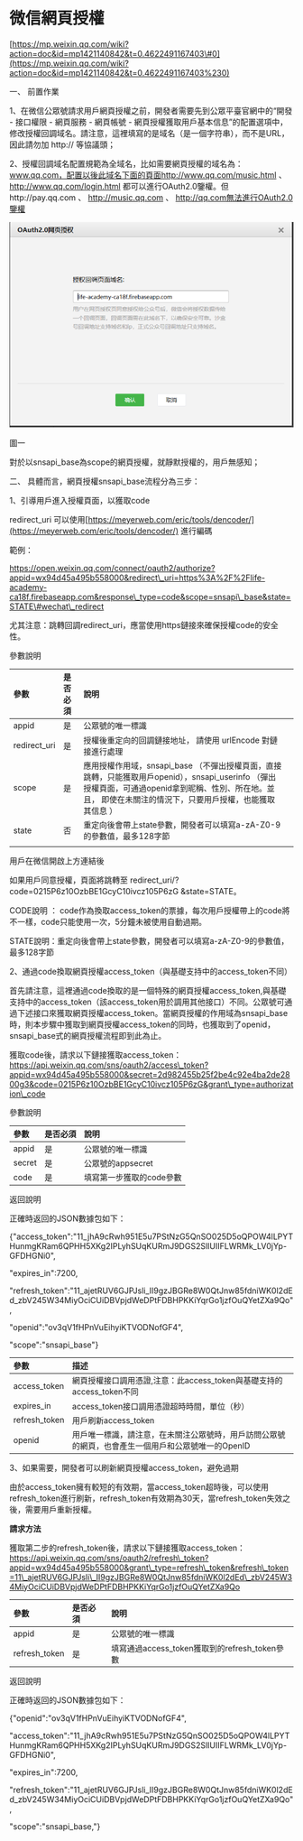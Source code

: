 # 微信網頁授權

  
[https://mp.weixin.qq.com/wiki?action=doc&id=mp1421140842&t=0.4622491167403\#0](https://mp.weixin.qq.com/wiki?action=doc&id=mp1421140842&t=0.4622491167403%230)

一、      前置作業

1、在微信公眾號請求用戶網頁授權之前，開發者需要先到公眾平臺官網中的“開發 - 接口權限 - 網頁服務 - 網頁帳號 - 網頁授權獲取用戶基本信息”的配置選項中，修改授權回調域名。請注意，這裡填寫的是域名（是一個字符串），而不是URL，因此請勿加 http:// 等協議頭；

2、授權回調域名配置規範為全域名，比如需要網頁授權的域名為：www.qq.com，配置以後此域名下面的頁面http://www.qq.com/music.html 、 http://www.qq.com/login.html 都可以進行OAuth2.0鑒權。但http://pay.qq.com 、 http://music.qq.com 、 http://qq.com無法進行OAuth2.0鑒權

![](../.gitbook/assets/wechatoauth.png)

圖一

對於以snsapi\_base為scope的網頁授權，就靜默授權的，用戶無感知；  


二、      具體而言，網頁授權snsapi\_base流程分為三步：

1、引導用戶進入授權頁面，以獲取code

redirect\_uri  可以使用[https://meyerweb.com/eric/tools/dencoder/](https://meyerweb.com/eric/tools/dencoder/) 進行編碼

範例：

https://open.weixin.qq.com/connect/oauth2/authorize?appid=wx94d45a495b558000&redirect\_uri=https%3A%2F%2Flife-academy-ca18f.firebaseapp.com&response\_type=code&scope=snsapi\_base&state=STATE\#wechat\_redirect

尤其注意：跳轉回調redirect\_uri，應當使用https鏈接來確保授權code的安全性。

參數說明

| **參數** | **是否必須** | **說明** |  |
| :--- | :--- | :--- | :--- |
| appid | 是 | 公眾號的唯一標識 |  |
| redirect\_uri | 是 | 授權後重定向的回調鏈接地址， 請使用 urlEncode 對鏈接進行處理 |  |
| scope | 是 | 應用授權作用域，snsapi\_base （不彈出授權頁面，直接跳轉，只能獲取用戶openid），snsapi\_userinfo （彈出授權頁面，可通過openid拿到昵稱、性別、所在地。並且， 即使在未關注的情況下，只要用戶授權，也能獲取其信息 ） |  |
| state | 否 | 重定向後會帶上state參數，開發者可以填寫a-zA-Z0-9的參數值，最多128字節 |  |
|  |  |  |  |

用戶在微信開啟上方連結後

如果用戶同意授權，頁面將跳轉至 redirect\_uri/?code=0215P6z10OzbBE1GcyC10ivcz105P6zG &state=STATE。

CODE說明 ： code作為換取access\_token的票據，每次用戶授權帶上的code將不一樣，code只能使用一次，5分鐘未被使用自動過期。

STATE說明：重定向後會帶上state參數，開發者可以填寫a-zA-Z0-9的參數值，最多128字節

2、通過code換取網頁授權access\_token（與基礎支持中的access\_token不同）

首先請注意，這裡通過code換取的是一個特殊的網頁授權access\_token,與基礎支持中的access\_token（該access\_token用於調用其他接口）不同。公眾號可通過下述接口來獲取網頁授權access\_token。當網頁授權的作用域為snsapi\_base時，則本步驟中獲取到網頁授權access\_token的同時，也獲取到了openid，snsapi\_base式的網頁授權流程即到此為止。

獲取code後，請求以下鏈接獲取access\_token：  https://api.weixin.qq.com/sns/oauth2/access\_token?appid=wx94d45a495b558000&secret=2d982455b25f2be4c92e4ba2de2800g3&code=0215P6z10OzbBE1GcyC10ivcz105P6zG&grant\_type=authorization\_code

參數說明

| **參數** | **是否必須** | **說明** |
| :--- | :--- | :--- |
| appid | 是 | 公眾號的唯一標識 |
| secret | 是 | 公眾號的appsecret |
| code | 是 | 填寫第一步獲取的code參數 |

返回說明

正確時返回的JSON數據包如下：

{"access\_token":"11\_jhA9cRwh951E5u7PStNzG5QnSO025D5oQPOW4lLPYTHunmgKRam6QPHH5XKg2IPLyhSUqKURmJ9DGS2SlIUIIFLWRMk\_LV0jYp-GFDHGNi0",

"expires\_in":7200,

"refresh\_token":"11\_ajetRUV6GJPJsli\_II9gzJBGRe8W0QtJnw85fdniWK0l2dEd\_zbV245W34MiyOciCUiDBVpjdWeDPtFDBHPKKiYqrGo1jzfOuQYetZXa9Qo",

"openid":"ov3qV1fHPnVuEihyiKTVODNofGF4",

"scope":"snsapi\_base"}

| **參數** | **描述** |
| :--- | :--- |
| access\_token | 網頁授權接口調用憑證,注意：此access\_token與基礎支持的access\_token不同 |
| expires\_in | access\_token接口調用憑證超時時間，單位（秒） |
| refresh\_token | 用戶刷新access\_token |
| openid | 用戶唯一標識，請注意，在未關注公眾號時，用戶訪問公眾號的網頁，也會產生一個用戶和公眾號唯一的OpenID |

3、如果需要，開發者可以刷新網頁授權access\_token，避免過期

由於access\_token擁有較短的有效期，當access\_token超時後，可以使用refresh\_token進行刷新，refresh\_token有效期為30天，當refresh\_token失效之後，需要用戶重新授權。

**請求方法**

獲取第二步的refresh\_token後，請求以下鏈接獲取access\_token：  
 https://api.weixin.qq.com/sns/oauth2/refresh\_token?appid=wx94d45a495b558000&grant\_type=refresh\_token&refresh\_token=11\_ajetRUV6GJPJsli\_II9gzJBGRe8W0QtJnw85fdniWK0l2dEd\_zbV245W34MiyOciCUiDBVpjdWeDPtFDBHPKKiYqrGo1jzfOuQYetZXa9Qo

| **參數** | **是否必須** | **說明** |
| :--- | :--- | :--- |
| appid | 是 | 公眾號的唯一標識 |
| refresh\_token | 是 | 填寫通過access\_token獲取到的refresh\_token參數 |

返回說明

正確時返回的JSON數據包如下：

{"openid":"ov3qV1fHPnVuEihyiKTVODNofGF4",

"access\_token":"11\_jhA9cRwh951E5u7PStNzG5QnSO025D5oQPOW4lLPYTHunmgKRam6QPHH5XKg2IPLyhSUqKURmJ9DGS2SlIUIIFLWRMk\_LV0jYp-GFDHGNi0",

"expires\_in":7200,

"refresh\_token":"11\_ajetRUV6GJPJsli\_II9gzJBGRe8W0QtJnw85fdniWK0l2dEd\_zbV245W34MiyOciCUiDBVpjdWeDPtFDBHPKKiYqrGo1jzfOuQYetZXa9Qo",

"scope":"snsapi\_base,"}

